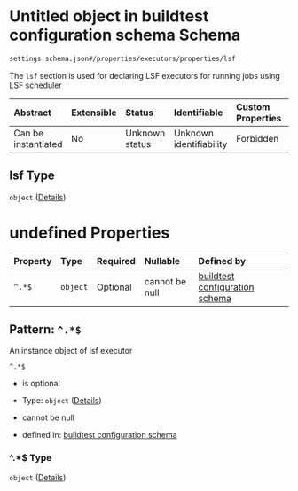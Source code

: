 # Untitled object in buildtest configuration schema Schema

```txt
settings.schema.json#/properties/executors/properties/lsf
```

The `lsf` section is used for declaring LSF executors for running jobs using LSF scheduler

| Abstract            | Extensible | Status         | Identifiable            | Custom Properties | Additional Properties | Access Restrictions | Defined In                                                                  |
| :------------------ | :--------- | :------------- | :---------------------- | :---------------- | :-------------------- | :------------------ | :-------------------------------------------------------------------------- |
| Can be instantiated | No         | Unknown status | Unknown identifiability | Forbidden         | Allowed               | none                | [settings.schema.json*](../out/settings.schema.json "open original schema") |

## lsf Type

`object` ([Details](settings-properties-executors-properties-lsf.md))

# undefined Properties

| Property | Type     | Required | Nullable       | Defined by                                                                                                                                       |
| :------- | :------- | :------- | :------------- | :----------------------------------------------------------------------------------------------------------------------------------------------- |
| `^.*$`   | `object` | Optional | cannot be null | [buildtest configuration schema](settings-definitions-lsf.md "settings.schema.json#/properties/executors/properties/lsf/patternProperties/^.*$") |

## Pattern: `^.*$`

An instance object of lsf executor

`^.*$`

*   is optional

*   Type: `object` ([Details](settings-definitions-lsf.md))

*   cannot be null

*   defined in: [buildtest configuration schema](settings-definitions-lsf.md "settings.schema.json#/properties/executors/properties/lsf/patternProperties/^.\*$")

### ^.\*$ Type

`object` ([Details](settings-definitions-lsf.md))
